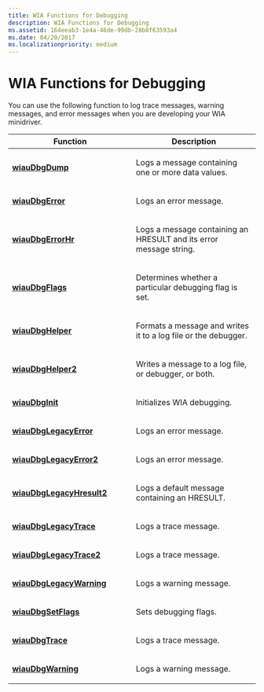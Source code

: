 ```yaml
---
title: WIA Functions for Debugging
description: WIA Functions for Debugging
ms.assetid: 164eeab3-1e4a-46de-99db-28b8f63593a4
ms.date: 04/20/2017
ms.localizationpriority: medium
---
```


# WIA Functions for Debugging





You can use the following function to log trace messages, warning messages, and error messages when you are developing your WIA minidriver.

<table>
<colgroup>
<col width="50%" />
<col width="50%" />
</colgroup>
<thead>
<tr class="header">
<th>Function</th>
<th>Description</th>
</tr>
</thead>
<tbody>
<tr class="odd">
<td><p><a href="https://docs.microsoft.com/windows-hardware/drivers/ddi/wiautil/nf-wiautil-wiaudbgdump" data-raw-source="[&lt;strong&gt;wiauDbgDump&lt;/strong&gt;](/windows-hardware/drivers/ddi/wiautil/nf-wiautil-wiaudbgdump)"><strong>wiauDbgDump</strong></a></p></td>
<td><p>Logs a message containing one or more data values.</p></td>
</tr>
<tr class="even">
<td><p><a href="https://docs.microsoft.com/windows-hardware/drivers/ddi/wiautil/nf-wiautil-wiaudbgerror" data-raw-source="[&lt;strong&gt;wiauDbgError&lt;/strong&gt;](/windows-hardware/drivers/ddi/wiautil/nf-wiautil-wiaudbgerror)"><strong>wiauDbgError</strong></a></p></td>
<td><p>Logs an error message.</p></td>
</tr>
<tr class="odd">
<td><p><a href="https://docs.microsoft.com/windows-hardware/drivers/ddi/wiautil/nf-wiautil-wiaudbgerrorhr" data-raw-source="[&lt;strong&gt;wiauDbgErrorHr&lt;/strong&gt;](/windows-hardware/drivers/ddi/wiautil/nf-wiautil-wiaudbgerrorhr)"><strong>wiauDbgErrorHr</strong></a></p></td>
<td><p>Logs a message containing an HRESULT and its error message string.</p></td>
</tr>
<tr class="even">
<td><p><a href="https://docs.microsoft.com/windows-hardware/drivers/ddi/wiautil/nf-wiautil-wiaudbgflags" data-raw-source="[&lt;strong&gt;wiauDbgFlags&lt;/strong&gt;](/windows-hardware/drivers/ddi/wiautil/nf-wiautil-wiaudbgflags)"><strong>wiauDbgFlags</strong></a></p></td>
<td><p>Determines whether a particular debugging flag is set.</p></td>
</tr>
<tr class="odd">
<td><p><a href="https://docs.microsoft.com/windows-hardware/drivers/ddi/wiautil/nf-wiautil-wiaudbghelper" data-raw-source="[&lt;strong&gt;wiauDbgHelper&lt;/strong&gt;](/windows-hardware/drivers/ddi/wiautil/nf-wiautil-wiaudbghelper)"><strong>wiauDbgHelper</strong></a></p></td>
<td><p>Formats a message and writes it to a log file or the debugger.</p></td>
</tr>
<tr class="even">
<td><p><a href="https://docs.microsoft.com/windows-hardware/drivers/ddi/wiautil/nf-wiautil-wiaudbghelper2" data-raw-source="[&lt;strong&gt;wiauDbgHelper2&lt;/strong&gt;](/windows-hardware/drivers/ddi/wiautil/nf-wiautil-wiaudbghelper2)"><strong>wiauDbgHelper2</strong></a></p></td>
<td><p>Writes a message to a log file, or debugger, or both.</p></td>
</tr>
<tr class="odd">
<td><p><a href="https://docs.microsoft.com/windows-hardware/drivers/ddi/wiautil/nf-wiautil-wiaudbginit" data-raw-source="[&lt;strong&gt;wiauDbgInit&lt;/strong&gt;](/windows-hardware/drivers/ddi/wiautil/nf-wiautil-wiaudbginit)"><strong>wiauDbgInit</strong></a></p></td>
<td><p>Initializes WIA debugging.</p></td>
</tr>
<tr class="even">
<td><p><a href="https://docs.microsoft.com/windows-hardware/drivers/ddi/wiautil/nf-wiautil-wiaudbglegacyerror" data-raw-source="[&lt;strong&gt;wiauDbgLegacyError&lt;/strong&gt;](/windows-hardware/drivers/ddi/wiautil/nf-wiautil-wiaudbglegacyerror)"><strong>wiauDbgLegacyError</strong></a></p></td>
<td><p>Logs an error message.</p></td>
</tr>
<tr class="odd">
<td><p><a href="https://docs.microsoft.com/windows-hardware/drivers/ddi/wiautil/nf-wiautil-wiaudbglegacyerror2" data-raw-source="[&lt;strong&gt;wiauDbgLegacyError2&lt;/strong&gt;](/windows-hardware/drivers/ddi/wiautil/nf-wiautil-wiaudbglegacyerror2)"><strong>wiauDbgLegacyError2</strong></a></p></td>
<td><p>Logs an error message.</p></td>
</tr>
<tr class="even">
<td><p><a href="https://docs.microsoft.com/windows-hardware/drivers/ddi/wiautil/nf-wiautil-wiaudbglegacyhresult2" data-raw-source="[&lt;strong&gt;wiauDbgLegacyHresult2&lt;/strong&gt;](/windows-hardware/drivers/ddi/wiautil/nf-wiautil-wiaudbglegacyhresult2)"><strong>wiauDbgLegacyHresult2</strong></a></p></td>
<td><p>Logs a default message containing an HRESULT.</p></td>
</tr>
<tr class="odd">
<td><p><a href="https://docs.microsoft.com/windows-hardware/drivers/ddi/wiautil/nf-wiautil-wiaudbglegacytrace" data-raw-source="[&lt;strong&gt;wiauDbgLegacyTrace&lt;/strong&gt;](/windows-hardware/drivers/ddi/wiautil/nf-wiautil-wiaudbglegacytrace)"><strong>wiauDbgLegacyTrace</strong></a></p></td>
<td><p>Logs a trace message.</p></td>
</tr>
<tr class="even">
<td><p><a href="https://docs.microsoft.com/windows-hardware/drivers/ddi/wiautil/nf-wiautil-wiaudbglegacytrace2" data-raw-source="[&lt;strong&gt;wiauDbgLegacyTrace2&lt;/strong&gt;](/windows-hardware/drivers/ddi/wiautil/nf-wiautil-wiaudbglegacytrace2)"><strong>wiauDbgLegacyTrace2</strong></a></p></td>
<td><p>Logs a trace message.</p></td>
</tr>
<tr class="odd">
<td><p><a href="https://docs.microsoft.com/windows-hardware/drivers/ddi/wiautil/nf-wiautil-wiaudbglegacywarning" data-raw-source="[&lt;strong&gt;wiauDbgLegacyWarning&lt;/strong&gt;](/windows-hardware/drivers/ddi/wiautil/nf-wiautil-wiaudbglegacywarning)"><strong>wiauDbgLegacyWarning</strong></a></p></td>
<td><p>Logs a warning message.</p></td>
</tr>
<tr class="even">
<td><p><a href="https://docs.microsoft.com/windows-hardware/drivers/ddi/wiautil/nf-wiautil-wiaudbgsetflags" data-raw-source="[&lt;strong&gt;wiauDbgSetFlags&lt;/strong&gt;](/windows-hardware/drivers/ddi/wiautil/nf-wiautil-wiaudbgsetflags)"><strong>wiauDbgSetFlags</strong></a></p></td>
<td><p>Sets debugging flags.</p></td>
</tr>
<tr class="odd">
<td><p><a href="https://docs.microsoft.com/windows-hardware/drivers/ddi/wiautil/nf-wiautil-wiaudbgtrace" data-raw-source="[&lt;strong&gt;wiauDbgTrace&lt;/strong&gt;](/windows-hardware/drivers/ddi/wiautil/nf-wiautil-wiaudbgtrace)"><strong>wiauDbgTrace</strong></a></p></td>
<td><p>Logs a trace message.</p></td>
</tr>
<tr class="even">
<td><p><a href="https://docs.microsoft.com/windows-hardware/drivers/ddi/wiautil/nf-wiautil-wiaudbgwarning" data-raw-source="[&lt;strong&gt;wiauDbgWarning&lt;/strong&gt;](/windows-hardware/drivers/ddi/wiautil/nf-wiautil-wiaudbgwarning)"><strong>wiauDbgWarning</strong></a></p></td>
<td><p>Logs a warning message.</p></td>
</tr>
</tbody>
</table>

 

 

